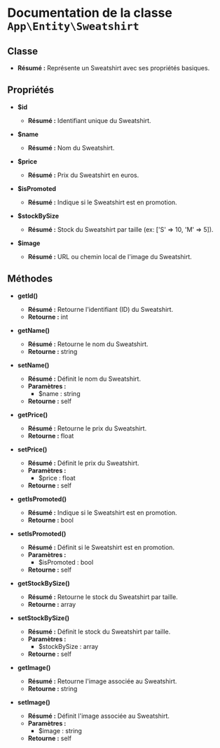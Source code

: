 # Documentation de la classe `App\Entity\Sweatshirt`

## Classe
- **Résumé :** Représente un Sweatshirt avec ses propriétés basiques.

## Propriétés
- **$id**
  - **Résumé :** Identifiant unique du Sweatshirt.

- **$name**
  - **Résumé :** Nom du Sweatshirt.

- **$price**
  - **Résumé :** Prix du Sweatshirt en euros.

- **$isPromoted**
  - **Résumé :** Indique si le Sweatshirt est en promotion.

- **$stockBySize**
  - **Résumé :** Stock du Sweatshirt par taille (ex: ['S' => 10, 'M' => 5]).

- **$image**
  - **Résumé :** URL ou chemin local de l'image du Sweatshirt.

## Méthodes
- **getId()**
  - **Résumé :** Retourne l'identifiant (ID) du Sweatshirt.
  - **Retourne :** int

- **getName()**
  - **Résumé :** Retourne le nom du Sweatshirt.
  - **Retourne :** string

- **setName()**
  - **Résumé :** Définit le nom du Sweatshirt.
  - **Paramètres :**
    - $name : string
  - **Retourne :** self

- **getPrice()**
  - **Résumé :** Retourne le prix du Sweatshirt.
  - **Retourne :** float

- **setPrice()**
  - **Résumé :** Définit le prix du Sweatshirt.
  - **Paramètres :**
    - $price : float
  - **Retourne :** self

- **getIsPromoted()**
  - **Résumé :** Indique si le Sweatshirt est en promotion.
  - **Retourne :** bool

- **setIsPromoted()**
  - **Résumé :** Définit si le Sweatshirt est en promotion.
  - **Paramètres :**
    - $isPromoted : bool
  - **Retourne :** self

- **getStockBySize()**
  - **Résumé :** Retourne le stock du Sweatshirt par taille.
  - **Retourne :** array

- **setStockBySize()**
  - **Résumé :** Définit le stock du Sweatshirt par taille.
  - **Paramètres :**
    - $stockBySize : array
  - **Retourne :** self

- **getImage()**
  - **Résumé :** Retourne l'image associée au Sweatshirt.
  - **Retourne :** string

- **setImage()**
  - **Résumé :** Définit l'image associée au Sweatshirt.
  - **Paramètres :**
    - $image : string
  - **Retourne :** self

